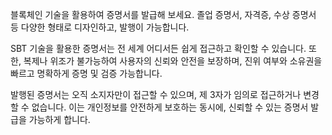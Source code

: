 블록체인 기술을 활용하여 증명서를 발급해 보세요. 졸업 증명서, 자격증, 수상 증명서 등 다양한 형태로 디자인하고, 발행이 가능합니다.

SBT 기술을 활용한 증명서는 전 세계 어디서든 쉽게 접근하고 확인할 수 있습니다. 또한, 복제나 위조가 불가능하여 사용자의 신뢰와 안전을 보장하며, 진위 여부와 소유권을 빠르고 명확하게 증명 및 검증 가능합니다.

발행된 증명서는 오직 소지자만이 접근할 수 있으며, 제 3자가 임의로 접근하거나 변경할 수 없습니다. 이는 개인정보를 안전하게 보호하는 동시에, 신뢰할 수 있는 증명서 발급을 가능하게 합니다.
